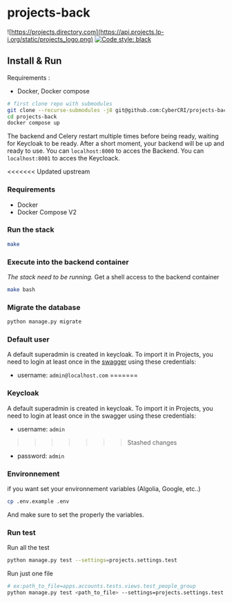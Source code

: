 # projects-back

![https://projects.directory.com](https://api.projects.lp-i.org/static/projects_logo.png)
[![Code style: black](https://img.shields.io/badge/code%20style-black-000000.svg)](https://github.com/psf/black)


## Install & Run

Requirements :
 - Docker, Docker compose

```bash
# first clone repo with submodules
git clone --recurse-submodules -j8 git@github.com:CyberCRI/projects-backend.git 
cd projects-back
docker compose up
```
The backend and Celery restart multiple times before being ready, waiting for Keycloak to be ready. After a short moment, your backend will be up and ready to use.
You can `localhost:8000` to acces the Backend.
You can `localhost:8001` to acces the Keycloack.


<<<<<<< Updated upstream
### Requirements
- Docker
- Docker Compose V2

### Run the stack
```bash
make
```
### Execute into the backend container
*The stack need to be running.*
Get a shell access to the backend container
```bash
make bash
```

### Migrate the database
```bash
python manage.py migrate
```

### Default user
A default superadmin is created in keycloak. To import it in Projects, you need to login at least once in the [swagger](http://localhost:8000/api/schema/swagger-ui) using these credentials:
- username: `admin@localhost.com`
=======
### Keycloak
A default superadmin is created in keycloak. To import it in Projects, you need to login at least once in the swagger using these credentials:
- username: `admin`
>>>>>>> Stashed changes
- password: `admin`

### Environnement
if you want set your environnement variables (Algolia, Google, etc..) 
```bash
cp .env.example .env
```
And make sure to set the properly the variables.


### Run test
Run all the test
```bash
python manage.py test --settings=projects.settings.test
```
Run just one file
```bash
# ex:path_to_file=apps.accounts.tests.views.test_people_group
python manage.py test <path_to_file> --settings=projects.settings.test 

```
